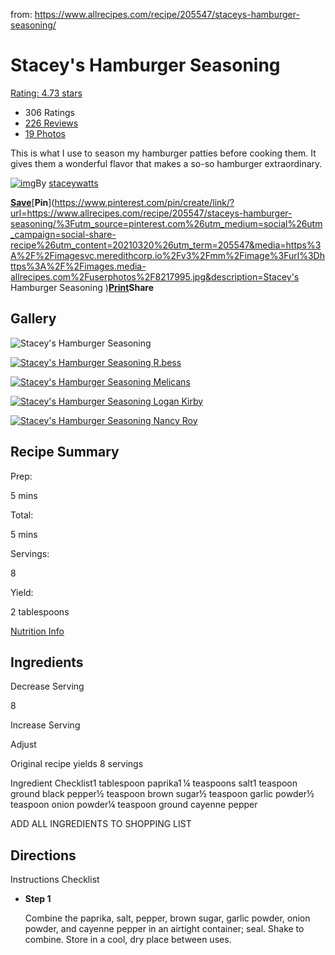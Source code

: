 from: https://www.allrecipes.com/recipe/205547/staceys-hamburger-seasoning/

# Stacey's Hamburger Seasoning

[Rating: 4.73 stars](https://www.allrecipes.com/recipe/205547/staceys-hamburger-seasoning/#)

- 306 Ratings
- [226 Reviews](https://www.allrecipes.com/recipe/205547/staceys-hamburger-seasoning/#)
- [19 Photos](https://www.allrecipes.com/recipe/205547/staceys-hamburger-seasoning/#)

This is what I use to season my hamburger patties before cooking them. It gives them a wonderful flavor that makes a so-so hamburger extraordinary.

[![img](https://imagesvc.meredithcorp.io/v3/mm/image?url=https%3A%2F%2Fimages.media-allrecipes.com%2Fuserphotos%2F60x60%2F253598.jpg&w=48&h=48&c=sc&poi=face&q=85)](https://www.allrecipes.com/cook/staceywattz/)By [staceywatts](https://www.allrecipes.com/cook/staceywattz/)

[**Save**](javascript:void(0);)[**Pin**](https://www.pinterest.com/pin/create/link/?url=https://www.allrecipes.com/recipe/205547/staceys-hamburger-seasoning/%3Futm_source=pinterest.com%26utm_medium=social%26utm_campaign=social-share-recipe%26utm_content=20210320%26utm_term=205547&media=https%3A%2F%2Fimagesvc.meredithcorp.io%2Fv3%2Fmm%2Fimage%3Furl%3Dhttps%3A%2F%2Fimages.media-allrecipes.com%2Fuserphotos%2F8217995.jpg&description=Stacey's Hamburger Seasoning )[**Print**](https://www.allrecipes.com/recipe/205547/staceys-hamburger-seasoning/?printview)**Share**

## Gallery

![Stacey's Hamburger Seasoning ](https://imagesvc.meredithcorp.io/v3/mm/image?url=https%3A%2F%2Fimages.media-allrecipes.com%2Fuserphotos%2F8217995.jpg&q=85)



[![Stacey's Hamburger Seasoning R.bess](https://imagesvc.meredithcorp.io/v3/mm/image?url=https%3A%2F%2Fimages.media-allrecipes.com%2Fuserphotos%2F6236502.jpg&w=1200&h=678&c=sc&poi=face&q=85)](https://www.allrecipes.com/recipe/205547/staceys-hamburger-seasoning/#)

[![Stacey's Hamburger Seasoning Melicans](https://imagesvc.meredithcorp.io/v3/mm/image?url=https%3A%2F%2Fimages.media-allrecipes.com%2Fuserphotos%2F3620626.jpg&w=1200&h=678&c=sc&poi=face&q=85)](https://www.allrecipes.com/recipe/205547/staceys-hamburger-seasoning/#)

[![Stacey's Hamburger Seasoning Logan Kirby](https://imagesvc.meredithcorp.io/v3/mm/image?url=https%3A%2F%2Fimages.media-allrecipes.com%2Fuserphotos%2F4556475.jpg&w=1200&h=678&c=sc&poi=face&q=85)](https://www.allrecipes.com/recipe/205547/staceys-hamburger-seasoning/#)

[![Stacey's Hamburger Seasoning Nancy Roy](https://imagesvc.meredithcorp.io/v3/mm/image?url=https%3A%2F%2Fimages.media-allrecipes.com%2Fuserphotos%2F810738.jpg&w=1200&h=678&c=sc&poi=face&q=85)](https://www.allrecipes.com/recipe/205547/staceys-hamburger-seasoning/#)

## Recipe Summary



Prep:

5 mins

Total:

5 mins

Servings:

8

Yield:

2 tablespoons

[Nutrition Info](https://www.allrecipes.com/recipe/205547/staceys-hamburger-seasoning/#nutrition)



## Ingredients

Decrease Serving

8

Increase Serving

Adjust

Original recipe yields 8 servings

Ingredient Checklist1 tablespoon paprika1 ¼ teaspoons salt1 teaspoon ground black pepper½ teaspoon brown sugar½ teaspoon garlic powder½ teaspoon onion powder¼ teaspoon ground cayenne pepper

ADD ALL INGREDIENTS TO SHOPPING LIST 

## Directions

Instructions Checklist

- **Step 1**

  Combine the paprika, salt, pepper, brown sugar, garlic powder, onion powder, and cayenne pepper in an airtight container; seal. Shake to combine. Store in a cool, dry place between uses.
